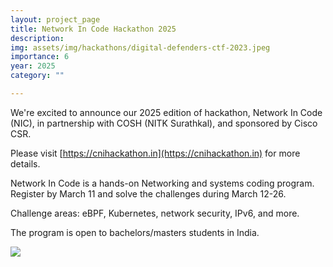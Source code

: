 ```yaml
---
layout: project_page
title: Network In Code Hackathon 2025
description: 
img: assets/img/hackathons/digital-defenders-ctf-2023.jpeg  
importance: 6
year: 2025
category: ""

---
```


We're excited to announce our 2025 edition of hackathon, Network In Code (NIC), in partnership with COSH (NITK Surathkal), and sponsored by Cisco CSR.

Please visit [https://cnihackathon.in](https://cnihackathon.in) for more details.

Network In Code is a hands-on Networking and systems coding program. Register by March 11 and solve the challenges during March 12-26.

Challenge areas: eBPF, Kubernetes, network security, IPv6, and more.

The program is open to bachelors/masters students in India.

<img src="{{ site.url }}{{ site.baseurl }}/assets/img/hackathons/nic.jpeg" class="img-fluid rounded">